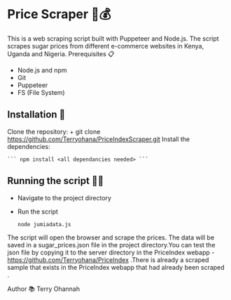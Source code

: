 # Price Scraper 🍬💰

This is a web scraping script built with Puppeteer and Node.js. The script scrapes sugar prices from different e-commerce websites in Kenya, Uganda and Nigeria.
Prerequisites 📋  

+ Node.js and npm 
+ Git
+ Puppeteer
+ FS (File System)
   
## Installation 🔧
 Clone the repository:
    + git clone https://github.com/Terryohana/PriceIndexScraper.git
    Install the dependencies: 
    
    ``` npm install <all dependancies needed> ```

## Running the script 🏃‍♂️   

+ Navigate to the project directory
+ Run the script

  ``` node jumiadata.js ```
    
The script will open the browser and scrape the prices. The data will be saved in a sugar_prices.json file in the project directory.You can test the json file by copying it to the server directory in the PriceIndex webapp - https://github.com/Terryohana/PriceIndex .There is already a scraped sample that exists in the PriceIndex webapp that had already been scraped .

Author 📚
Terry Ohannah

